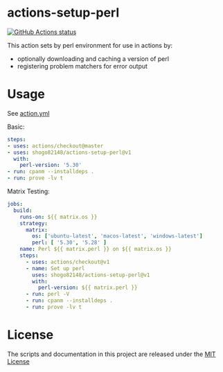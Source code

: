 # actions-setup-perl

<p align="left">
  <a href="https://github.com/shogo82148/actions-setup-perl/actions"><img alt="GitHub Actions status" src="https://github.com/shogo82148/actions-setup-perl/workflows/Main%20workflow/badge.svg"></a>
</p>

This action sets by perl environment for use in actions by:

- optionally downloading and caching a version of perl
- registering problem matchers for error output 

# Usage

See [action.yml](action.yml)

Basic:
```yaml
steps:
- uses: actions/checkout@master
- uses: shogo82148/actions-setup-perl@v1
  with:
    perl-version: '5.30'
- run: cpanm --installdeps .
- run: prove -lv t
```

Matrix Testing:
```yaml
jobs:
  build:
    runs-on: ${{ matrix.os }}
    strategy:
      matrix:
        os: ['ubuntu-latest', 'macos-latest', 'windows-latest']
        perl: [ '5.30', '5.28' ]
    name: Perl ${{ matrix.perl }} on ${{ matrix.os }}
    steps:
      - uses: actions/checkout@v1
      - name: Set up perl
        uses: shogo82148/actions-setup-perl@v1
        with:
          perl-version: ${{ matrix.perl }}
      - run: perl -V
      - run: cpanm --installdeps .
      - run: prove -lv t
```

# License

The scripts and documentation in this project are released under the [MIT License](LICENSE.md)
